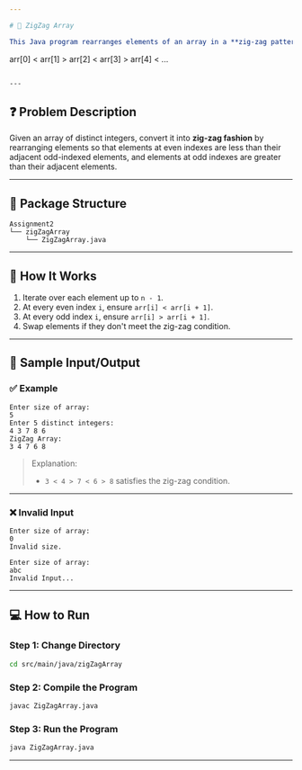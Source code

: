 ```yaml
---

# 🔀 ZigZag Array

This Java program rearranges elements of an array in a **zig-zag pattern**, such that:

```
arr[0] < arr[1] > arr[2] < arr[3] > arr[4] < ...
```

---
```


## ❓ Problem Description

Given an array of distinct integers, convert it into **zig-zag fashion** by rearranging elements so that elements at even indexes are less than their adjacent odd-indexed elements, and elements at odd indexes are greater than their adjacent elements.

---

## 📂 Package Structure

```
Assignment2  
└── zigZagArray  
    └── ZigZagArray.java
```

---

## 🚀 How It Works

1. Iterate over each element up to `n - 1`.
2. At every even index `i`, ensure `arr[i] < arr[i + 1]`.
3. At every odd index `i`, ensure `arr[i] > arr[i + 1]`.
4. Swap elements if they don't meet the zig-zag condition.

---

## 🧾 Sample Input/Output

### ✅ Example

```
Enter size of array: 
5
Enter 5 distinct integers:
4 3 7 8 6
ZigZag Array:
3 4 7 6 8
```

> Explanation:
>
> * `3 < 4 > 7 < 6 > 8` satisfies the zig-zag condition.

---

### ❌ Invalid Input

```
Enter size of array: 
0
Invalid size.
```

```
Enter size of array: 
abc
Invalid Input...
```

---

## 💻 How to Run

### **Step 1: Change Directory**

```bash
cd src/main/java/zigZagArray
```

### **Step 2: Compile the Program**

```bash
javac ZigZagArray.java
```

### **Step 3: Run the Program**

```bash
java ZigZagArray.java
```

---
